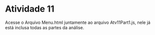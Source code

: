# Atividade 11
Acesse o Arquivo Menu.html juntamente ao arquivo Atv11Part1.js, nele já está inclusa todas as partes da análise.
